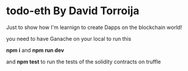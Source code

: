 # todo-eth By David Torroija

Just to show how I'm learnign to create Dapps on the blockchain world!

you need to have Ganache on your local to run this


**npm i** and **npm run dev**

and **npm test** to run the tests of the solidity contracts on truffle
